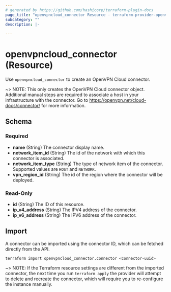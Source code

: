 ```yaml
---
# generated by https://github.com/hashicorp/terraform-plugin-docs
page_title: "openvpncloud_connector Resource - terraform-provider-openvpn-cloud"
subcategory: ""
description: |-
  
---
```


# openvpncloud_connector (Resource)

Use `openvpncloud_connector` to create an OpenVPN Cloud connector.

~> NOTE: This only creates the OpenVPN Cloud connector object. Additional manual steps are required to associate a host in your infrastructure with the connector. Go to https://openvpn.net/cloud-docs/connector/ for more information.



<!-- schema generated by tfplugindocs -->
## Schema

### Required

- **name** (String) The connector display name.
- **network_item_id** (String) The id of the network with which this connector is associated.
- **network_item_type** (String) The type of network item of the connector. Supported values are `HOST` and `NETWORK`.
- **vpn_region_id** (String) The id of the region where the connector will be deployed.

### Read-Only

- **id** (String) The ID of this resource.
- **ip_v4_address** (String) The IPV4 address of the connector.
- **ip_v6_address** (String) The IPV6 address of the connector.

## Import

A connector can be imported using the connector ID, which can be fetched directly from the API.

```
terraform import openvpncloud_connector.connector <connector-uuid>
```

~> NOTE: If the Terraform resource settings are different from the imported connector, the next time you run `terraform apply` the provider will attempt to delete and recreate the connector, which will require you to re-configure the instance manually.